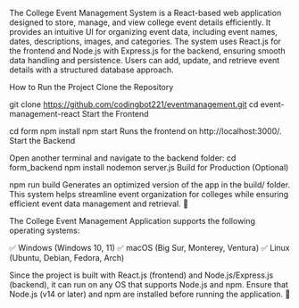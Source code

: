 The College Event Management System is a React-based web application designed to store, manage, and view college event details efficiently. It provides an intuitive UI for organizing event data, including event names, dates, descriptions, images, and categories. The system uses React.js for the frontend and Node.js with Express.js for the backend, ensuring smooth data handling and persistence. Users can add, update, and retrieve event details with a structured database approach.

How to Run the Project
Clone the Repository

git clone https://github.com/codingbot221/eventmanagement.git
cd event-management-react
Start the Frontend

cd form
npm install
npm start
Runs the frontend on http://localhost:3000/.
Start the Backend

Open another terminal and navigate to the backend folder:
cd form_backend
npm install
nodemon server.js
Build for Production (Optional)

npm run build
Generates an optimized version of the app in the build/ folder.
This system helps streamline event organization for colleges while ensuring efficient event data management and retrieval. 🚀


The College Event Management Application supports the following operating systems:

✅ Windows (Windows 10, 11)
✅ macOS (Big Sur, Monterey, Ventura)
✅ Linux (Ubuntu, Debian, Fedora, Arch)

Since the project is built with React.js (frontend) and Node.js/Express.js (backend), it can run on any OS that supports Node.js and npm. Ensure that Node.js (v14 or later) and npm are installed before running the application. 🚀
